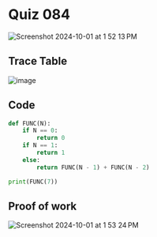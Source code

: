# Quiz 084

<img width="max" alt="Screenshot 2024-10-01 at 1 52 13 PM" src="https://github.com/user-attachments/assets/a94c9c85-8c4b-41a6-991f-9ccece6a2886">

## Trace Table

![image](https://github.com/user-attachments/assets/dbbf0f79-6127-4c07-a55b-a9a4a411fa36)


## Code

```py
def FUNC(N):
    if N == 0:
        return 0
    if N == 1:
        return 1
    else:
        return FUNC(N - 1) + FUNC(N - 2)

print(FUNC(7))
```

## Proof of work
<img width="max" alt="Screenshot 2024-10-01 at 1 53 24 PM" src="https://github.com/user-attachments/assets/900b7d2d-e3f5-489f-b090-ae9b30c9e663">
